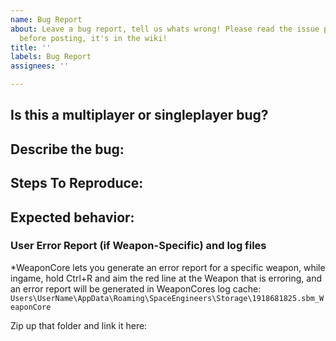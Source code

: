 ```yaml
---
name: Bug Report
about: Leave a bug report, tell us whats wrong! Please read the issue posting guidelines
  before posting, it's in the wiki!
title: ''
labels: Bug Report
assignees: ''

---
```


## Is this a multiplayer or singleplayer bug?



## Describe the bug:



## Steps To Reproduce:



## Expected behavior:



### User Error Report (if Weapon-Specific) and log files
*WeaponCore lets you generate an error report for a specific weapon, while ingame, hold Ctrl+R and aim the red line at the Weapon that is erroring, and an error report will be generated in WeaponCores log cache: `Users\UserName\AppData\Roaming\SpaceEngineers\Storage\1918681825.sbm_WeaponCore`

Zip up that folder and link it here:
